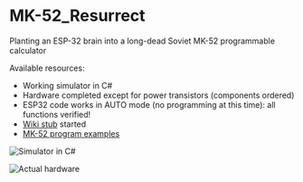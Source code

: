 # MK-52_Resurrect
Planting an ESP-32 brain into a long-dead Soviet MK-52 programmable calculator

Available resources:

* Working simulator in C#
* Hardware completed except for power transistors (components ordered)
* ESP32 code works in AUTO mode (no programming at this time): all functions verified!
* [Wiki stub](https://github.com/myak555/MK-52_Resurrect/wiki) started
* [MK-52 program examples](https://github.com/myak555/MK-52_Resurrect/tree/main/MK-52_Simulator/Tests)

![Simulator in C#](https://github.com/myak555/MK-52_Resurrect/blob/main/Images/Simulator_Running.png)

![Actual hardware](https://github.com/myak555/MK-52_Resurrect/blob/main/Images/Assembled.JPG)
